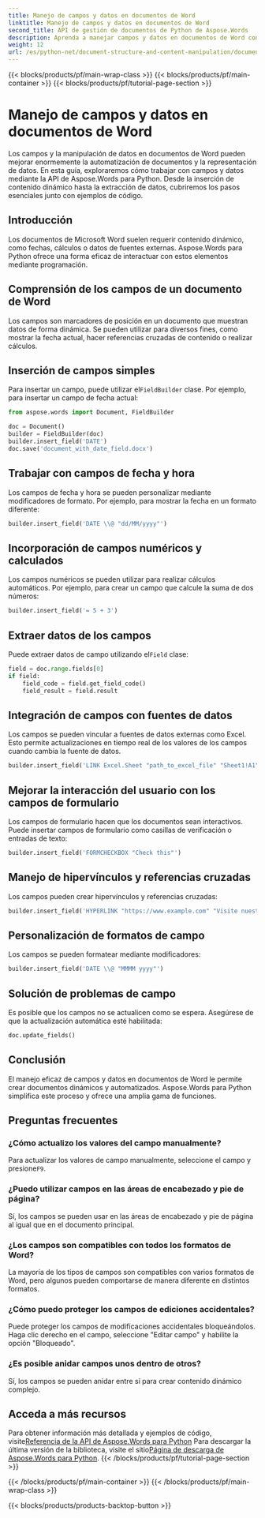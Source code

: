 ```yaml
---
title: Manejo de campos y datos en documentos de Word
linktitle: Manejo de campos y datos en documentos de Word
second_title: API de gestión de documentos de Python de Aspose.Words
description: Aprenda a manejar campos y datos en documentos de Word con Aspose.Words para Python. Guía paso a paso con ejemplos de código para contenido dinámico, automatización y más.
weight: 12
url: /es/python-net/document-structure-and-content-manipulation/document-fields/
---
```


{{< blocks/products/pf/main-wrap-class >}}
{{< blocks/products/pf/main-container >}}
{{< blocks/products/pf/tutorial-page-section >}}

# Manejo de campos y datos en documentos de Word


Los campos y la manipulación de datos en documentos de Word pueden mejorar enormemente la automatización de documentos y la representación de datos. En esta guía, exploraremos cómo trabajar con campos y datos mediante la API de Aspose.Words para Python. Desde la inserción de contenido dinámico hasta la extracción de datos, cubriremos los pasos esenciales junto con ejemplos de código.

## Introducción

Los documentos de Microsoft Word suelen requerir contenido dinámico, como fechas, cálculos o datos de fuentes externas. Aspose.Words para Python ofrece una forma eficaz de interactuar con estos elementos mediante programación.

## Comprensión de los campos de un documento de Word

Los campos son marcadores de posición en un documento que muestran datos de forma dinámica. Se pueden utilizar para diversos fines, como mostrar la fecha actual, hacer referencias cruzadas de contenido o realizar cálculos.

## Inserción de campos simples

 Para insertar un campo, puede utilizar el`FieldBuilder` clase. Por ejemplo, para insertar un campo de fecha actual:

```python
from aspose.words import Document, FieldBuilder

doc = Document()
builder = FieldBuilder(doc)
builder.insert_field('DATE')
doc.save('document_with_date_field.docx')
```

## Trabajar con campos de fecha y hora

Los campos de fecha y hora se pueden personalizar mediante modificadores de formato. Por ejemplo, para mostrar la fecha en un formato diferente:

```python
builder.insert_field('DATE \\@ "dd/MM/yyyy"')
```

## Incorporación de campos numéricos y calculados

Los campos numéricos se pueden utilizar para realizar cálculos automáticos. Por ejemplo, para crear un campo que calcule la suma de dos números:

```python
builder.insert_field('= 5 + 3')
```

## Extraer datos de los campos

 Puede extraer datos de campo utilizando el`Field` clase:

```python
field = doc.range.fields[0]
if field:
    field_code = field.get_field_code()
    field_result = field.result
```

## Integración de campos con fuentes de datos

Los campos se pueden vincular a fuentes de datos externas como Excel. Esto permite actualizaciones en tiempo real de los valores de los campos cuando cambia la fuente de datos.

```python
builder.insert_field('LINK Excel.Sheet "path_to_excel_file" "Sheet1!A1"')
```

## Mejorar la interacción del usuario con los campos de formulario

Los campos de formulario hacen que los documentos sean interactivos. Puede insertar campos de formulario como casillas de verificación o entradas de texto:

```python
builder.insert_field('FORMCHECKBOX "Check this"')
```

## Manejo de hipervínculos y referencias cruzadas

Los campos pueden crear hipervínculos y referencias cruzadas:

```python
builder.insert_field('HYPERLINK "https://www.example.com" "Visite nuestro sitio web"')
```

## Personalización de formatos de campo

Los campos se pueden formatear mediante modificadores:

```python
builder.insert_field('DATE \\@ "MMMM yyyy"')
```

## Solución de problemas de campo

Es posible que los campos no se actualicen como se espera. Asegúrese de que la actualización automática esté habilitada:

```python
doc.update_fields()
```

## Conclusión

El manejo eficaz de campos y datos en documentos de Word le permite crear documentos dinámicos y automatizados. Aspose.Words para Python simplifica este proceso y ofrece una amplia gama de funciones.

## Preguntas frecuentes

### ¿Cómo actualizo los valores del campo manualmente?

 Para actualizar los valores de campo manualmente, seleccione el campo y presione`F9`.

### ¿Puedo utilizar campos en las áreas de encabezado y pie de página?

Sí, los campos se pueden usar en las áreas de encabezado y pie de página al igual que en el documento principal.

### ¿Los campos son compatibles con todos los formatos de Word?

La mayoría de los tipos de campos son compatibles con varios formatos de Word, pero algunos pueden comportarse de manera diferente en distintos formatos.

### ¿Cómo puedo proteger los campos de ediciones accidentales?

Puede proteger los campos de modificaciones accidentales bloqueándolos. Haga clic derecho en el campo, seleccione "Editar campo" y habilite la opción "Bloqueado".

### ¿Es posible anidar campos unos dentro de otros?

Sí, los campos se pueden anidar entre sí para crear contenido dinámico complejo.

## Acceda a más recursos

 Para obtener información más detallada y ejemplos de código, visite[Referencia de la API de Aspose.Words para Python](https://reference.aspose.com/words/python-net/) Para descargar la última versión de la biblioteca, visite el sitio[Página de descarga de Aspose.Words para Python](https://releases.aspose.com/words/python/).
{{< /blocks/products/pf/tutorial-page-section >}}

{{< /blocks/products/pf/main-container >}}
{{< /blocks/products/pf/main-wrap-class >}}

{{< blocks/products/products-backtop-button >}}

